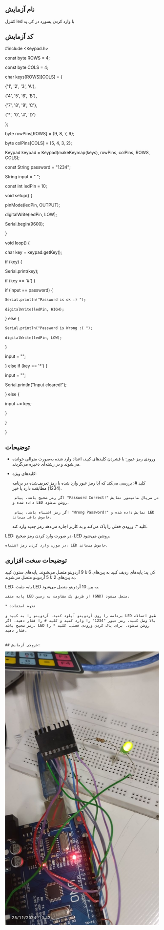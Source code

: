 ## نام آزمایش 
کنترل led با وارد کردن پسورد در کی پد

## کد آزمایش

#include <Keypad.h>

const byte ROWS = 4;

const byte COLS = 4;

char keys[ROWS][COLS] = {

{'1', '2', '3', 'A'},

{'4', '5', '6', 'B'},

{'7', '8', '9', 'C'},

{'*', '0', '#', 'D'}

};

byte rowPins[ROWS] = {9, 8, 7, 6};

byte colPins[COLS] = {5, 4, 3, 2};

Keypad keypad = Keypad(makeKeymap(keys), rowPins, colPins, ROWS, COLS);

const String password = "1234";

String input = " ";

const int ledPin = 10;

void setup() {

pinMode(ledPin, OUTPUT);

digitalWrite(ledPin, LOW);

Serial.begin(9600);

}

void loop() {

char key = keypad.getKey();

if (key) {

Serial.print(key);

if (key == '#') {

  if (input == password) {

    Serial.println("Password is ok :) ");

    digitalWrite(ledPin, HIGH);

  } else {

    Serial.println("Password is Wrong :( ");

    digitalWrite(ledPin, LOW);

  }

  input = "";

} else if (key == '*') {

  input = "";

  Serial.println("Input cleared!");

} else {

  input += key;

}

}

}
## توضیحات

* ورودی رمز عبور: با فشردن کلیدهای کیپد، اعداد وارد شده به‌صورت متوالی خوانده می‌شوند و در رشته‌ای ذخیره می‌گردند.

* کلیدهای ویژه:

    کلید #: بررسی می‌کند که آیا رمز عبور وارد شده با رمز تعریف‌شده در برنامه (1234) مطابقت دارد یا خیر.

       اگر رمز صحیح باشد، پیام "Password Correct!" در سریال مانیتور نمایش داده شده و LED روشن می‌شود.

       اگر رمز اشتباه باشد، پیام "Wrong Password!" نمایش داده شده و LED خاموش باقی می‌ماند.

   کلید *: ورودی فعلی را پاک می‌کند و به کاربر اجازه می‌دهد رمز جدید وارد کند.

LED:
در صورت وارد کردن رمز صحیح، LED روشن می‌شود.

    در صورت وارد کردن رمز اشتباه، LED خاموش می‌ماند.

## توضیحات سخت افزاری

کی پد: پایه‌های ردیف کیپد به پین‌های 6 تا 9 آردوینو متصل می‌شوند. پایه‌های ستون کیپد به پین‌های 2 تا 5 آردوینو متصل می‌شوند.

LED:
    پایه مثبت LED به پین 10 آردوینو متصل می‌شود.
    
    پایه منفی LED از طریق یک مقاومت به زمین (GND) متصل می‌شود.

    * نحوه استفاده

    برنامه را روی آردوینو آپلود کنید. آردوینو را به کیپد و LED طبق اتصالات بالا وصل کنید. رمز عبور "1234" را وارد کنید و کلید # را فشار دهید. اگر رمز صحیح باشد، LED روشن می‌شود. برای پاک کردن ورودی فعلی، کلید * را فشار دهید.


    ## خروجی آزمایش:

![توضیح تصویر](https://github.com/Rahel12384/Microprocessor-9/blob/main/micro%201/Report%203/IMG_20250107_163455_731.jpg)
